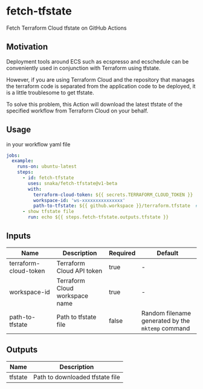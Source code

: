 # fetch-tfstate

Fetch Terraform Cloud tfstate on GitHub Actions

## Motivation

Deployment tools around ECS such as ecspresso and ecschedule can be conveniently used in conjunction with Terraform using tfstate.

However, if you are using Terraform Cloud and the repository that manages the terraform code is separated from the application code to be deployed, it is a little troublesome to get tfstate.

To solve this problem, this Action will download the latest tfstate of the specified workflow from Terraform Cloud on your behalf.

## Usage

in your workflow yaml file

```yaml
jobs:
  example:
    runs-on: ubuntu-latest
    steps:
      - id: fetch-tfstate
        uses: snaka/fetch-tfstate@v1-beta
        with:
          terraform-cloud-token: ${{ secrets.TERRAFORM_CLOUD_TOKEN }}
          workspace-id: 'ws-xxxxxxxxxxxxxxx'
          path-to-tfstate: ${{ github.workspace }}/terraform.tfstate  # optional
      - show tfstate file
        run: echo ${{ steps.fetch-tfstate.outputs.tfstate }}
```

## Inputs

| Name                  | Description                    | Required | Default                                           |
| --------------------- | ------------------------------ | -------- | ------------------------------------------------- |
| terraform-cloud-token | Terraform Cloud API token      | true     | -                                                 |
| workspace-id          | Terraform Cloud workspace name | true     | -                                                 |
| path-to-tfstate       | Path to tfstate file           | false    | Random filename generated by the `mktemp` command |

## Outputs

| Name    | Description                     |
| ------- | ------------------------------- |
| tfstate | Path to downloaded tfstate file |
